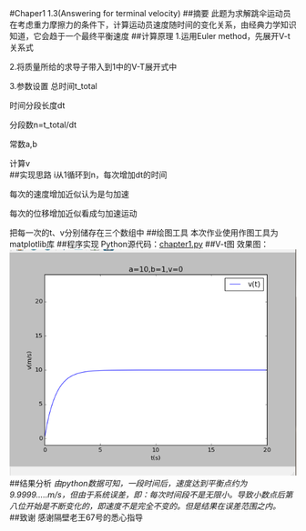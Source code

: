 #Chaper1  1.3(Answering for terminal velocity)
##摘要
此题为求解跳伞运动员在考虑重力摩擦力的条件下，计算运动员速度随时间的变化关系，由经典力学知识知道，它会趋于一个最终平衡速度
##计算原理
1.运用Euler method，先展开V-t关系式  

2.将质量所给的求导子带入到1中的V-T展开式中  

3.参数设置
总时间t_total  

时间分段长度dt  

分段数n=t_total/dt  

常数a,b  

计算v  
##实现思路
i从1循环到n，每次增加dt的时间  

每次的速度增加近似认为是匀加速  

每次的位移增加近似看成匀加速运动  

把每一次的t、v分别储存在三个数组中 
##绘图工具
本次作业使用作图工具为matplotlib库
##程序实现
Python源代码：[chapter1.py]( https://github.com/CrossV/computationalphysics_N2013301020067/blob/master/chapter1.png)
##V-t图
效果图：![alt text](https://github.com/daijiahe/computationalphysics_N2013301020073/blob/master/chapter1.png) 
##结果分析
*由python数据可知，一段时间后，速度达到平衡点约为9.9999.....m/s，但由于系统误差，即：每次时间段不是无限小。导致小数点后第八位开始是不断变化的，即速度不是完全不变的。但是结果在误差范围之内。*  
##致谢
感谢隔壁老王67号的悉心指导

